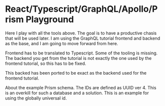 # React/Typescript/GraphQL/Apollo/Prism Playground


Here I play with all the tools above. The goal is to have
a productive chasis that will be used later. I am using the
GraphQL tutorial frontend and backend as the base, and I am 
going to move forward from here.

Frontend has to be translated to Typescript. Some of the tooling
is missing. The backend you get from the tutorial is not exactly
the one used by the frontend tutorial, so this has to be fixed. 

This backed has been ported to be exact as the backend used for the
frontend tutorial. 

About the example Prism schema. The IDs are defined as UUID ver 4.
This is an overkill for such a database and a solution. This is an
example for using the globally universal id. 